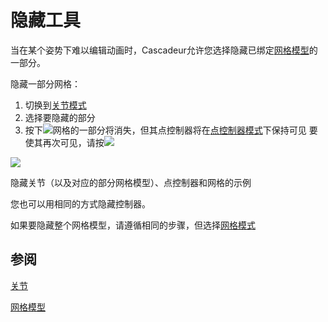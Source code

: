 # 隐藏工具

当在某个姿势下难以编辑动画时，Cascadeur允许您选择隐藏已绑定[网格模型]()的一部分。

隐藏一部分网格：

1. 切换到[关节模式]()
2. 选择要隐藏的部分
3. 按下![](https://cascadeur.com/images/category/2019/06/04aee3971e0ecc71c1e2096c786635830c.png)网格的一部分将消失，但其点控制器将在[点控制器模式]()下保持可见
要使其再次可见，请按![](https://cascadeur.com/images/category/2019/06/04adccf2b4eb4801ec7aaf333cf8041e30.png)

![](https://cascadeur.com/images/category/2019/05/0822edb378fa8860ec22125977e09eba3e.gif)

隐藏关节（以及对应的部分网格模型）、点控制器和网格的示例

您也可以用相同的方式隐藏控制器。

如果要隐藏整个网格模型，请遵循相同的步骤，但选择[网格模式]()

## 参阅

[关节]()

[网格模型]()